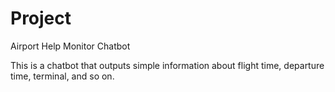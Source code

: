 # Project
Airport Help Monitor Chatbot

This is a chatbot that outputs simple information about flight time, departure time, terminal, and so on.
